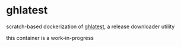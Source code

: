 # ghlatest

scratch-based dockerization of [ghlatest](https://github.com/backplane/ghlatest), a release downloader utility

this container is a work-in-progress